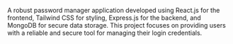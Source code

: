  A robust password manager application developed using React.js for the frontend, Tailwind CSS for styling, Express.js for the backend, and MongoDB for secure data storage. This project focuses on providing users with a reliable and secure tool for managing their login credentials.
